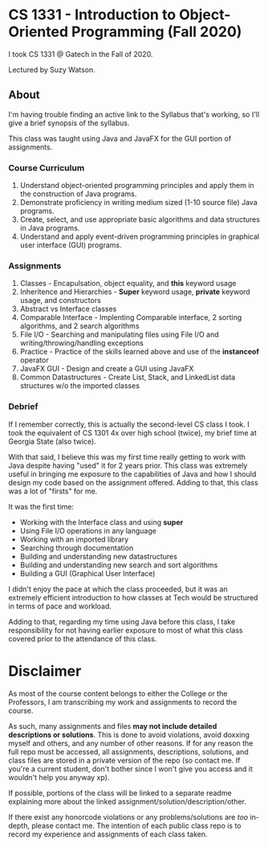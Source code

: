 # CS 1331 - Introduction to Object-Oriented Programming (Fall 2020)
I took CS 1331 @ Gatech in the Fall of 2020.

Lectured by Suzy Watson.

## About
I'm having trouble finding an active link to the Syllabus that's working, so I'll give a brief synopsis of the syllabus.

This class was taught using Java and JavaFX for the GUI portion of assignments.

### Course Curriculum
1. Understand object-oriented programming principles and apply them in the construction of Java programs.
2. Demonstrate proficiency in writing medium sized (1-10 source file) Java programs.
3. Create, select, and use appropriate basic algorithms and data structures in Java programs.
4. Understand and apply event-driven programming principles in graphical user interface (GUI) programs.

### Assignments
1. Classes - Encapulsation, object equality, and **this** keyword usage
2. Inheritence and Hierarchies - **Super** keyword usage, **private** keyword usage, and constructors
3. Abstract vs Interface classes
4. Comparable Interface - Implenting Comparable interface, 2 sorting algorithms, and 2 search algorithms
5. File I/O - Searching and manipulating files using File I/O and writing/throwing/handling exceptions
6. Practice - Practice of the skills learned above and use of the **instanceof** operator
7. JavaFX GUI - Design and create a GUI using JavaFX
8. Common Datastructures - Create List, Stack, and LinkedList data structures w/o the imported classes

### Debrief
If I remember correctly, this is actually the second-level CS class I took. I took the equivalent of CS 1301 4x over high school (twice), my brief time at Georgia State (also twice).

With that said, I believe this was my first time really getting to work with Java despite having "used" it for 2 years prior. 
This class was extremely useful in bringing me exposure to the capabilities of Java and how I should design my code based on the assignment offered. 
Adding to that, this class was a lot of "firsts" for me.

It was the first time:
- Working with the Interface class and using **super**
- Using File I/O operations in any language
- Working with an imported library
- Searching through documentation
- Building and understanding new datastructures
- Building and understanding new search and sort algorithms
- Building a GUI (Graphical User Interface)

I didn't enjoy the pace at which the class proceeded, but it was an extremely efficient introduction to how classes at Tech would be structured in terms of pace and workload.

Adding to that, regarding my time using Java before this class, I take responsibility for not having earlier exposure to most of what this class covered prior to the attendance of this class.

# Disclaimer
As most of the course content belongs to either the College or the Professors, I am transcribing my work and assignments to record the course.

As such, many assignments and files **may not include detailed descriptions or solutions**. This is done to avoid violations, avoid doxxing myself and others, and any number of other reasons. If for any reason the full repo must be accessed, all assignments, descriptions, solutions, and class files are stored in a private version of the repo (so contact me. If you're a current student, don't bother since I won't give you access and it wouldn't help you anyway xp).

If possible, portions of the class will be linked to a separate readme explaining more about the linked assignment/solution/description/other.

If there exist any honorcode violations or any problems/solutions are *too* in-depth, please contact me. The intention of each public class repo is to record my experience and assignments of each class taken.

